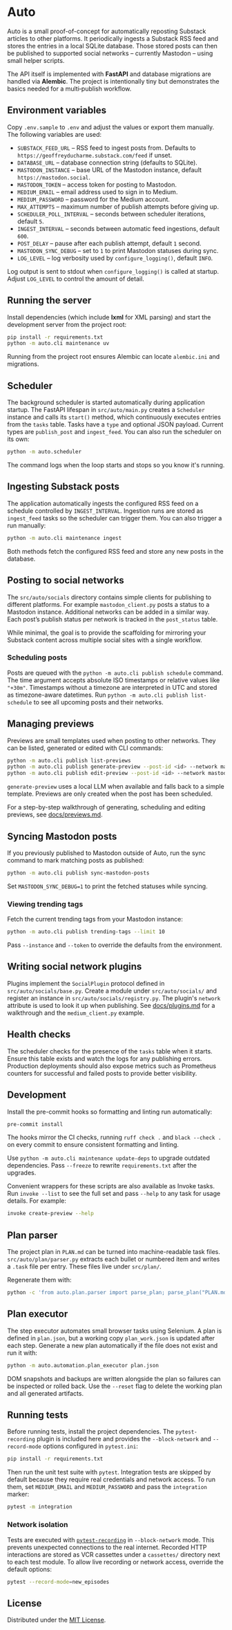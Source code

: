 # Auto

Auto is a small proof-of-concept for automatically reposting Substack articles
to other platforms.  It periodically ingests a Substack RSS feed and stores the
entries in a local SQLite database.  Those stored posts can then be published to
supported social networks – currently Mastodon – using small helper scripts.

The API itself is implemented with **FastAPI** and database migrations are
handled via **Alembic**.  The project is intentionally tiny but demonstrates the
basics needed for a multi‑publish workflow.

## Environment variables

Copy `.env.sample` to `.env` and adjust the values or export them manually.
The following variables are used:

- `SUBSTACK_FEED_URL` – RSS feed to ingest posts from. Defaults to
  `https://geoffreyducharme.substack.com/feed` if unset.
- `DATABASE_URL` – database connection string (defaults to SQLite).
- `MASTODON_INSTANCE` – base URL of the Mastodon instance, default
  `https://mastodon.social`.
- `MASTODON_TOKEN` – access token for posting to Mastodon.
- `MEDIUM_EMAIL` – email address used to sign in to Medium.
- `MEDIUM_PASSWORD` – password for the Medium account.
- `MAX_ATTEMPTS` – maximum number of publish attempts before giving up.
- `SCHEDULER_POLL_INTERVAL` – seconds between scheduler iterations,
  default `5`.
- `INGEST_INTERVAL` – seconds between automatic feed ingestions,
  default `600`.
- `POST_DELAY` – pause after each publish attempt, default `1` second.
- `MASTODON_SYNC_DEBUG` – set to `1` to print Mastodon statuses during sync.
- `LOG_LEVEL` – log verbosity used by `configure_logging()`, default `INFO`.

Log output is sent to stdout when `configure_logging()` is called at
startup.  Adjust `LOG_LEVEL` to control the amount of detail.

## Running the server

Install dependencies (which include **lxml** for XML parsing) and start the development server from the project root:

```bash
pip install -r requirements.txt
python -m auto.cli maintenance uv
```

Running from the project root ensures Alembic can locate `alembic.ini` and
migrations.

## Scheduler

The background scheduler is started automatically during application
startup.  The FastAPI lifespan in `src/auto/main.py` creates a
`Scheduler` instance and calls its `start()` method, which continuously
executes entries from the `tasks` table.  Tasks have a ``type`` and
optional JSON payload.  Current
types are ``publish_post`` and ``ingest_feed``.  You can also run the
scheduler on its own:

```bash
python -m auto.scheduler
```
The command logs when the loop starts and stops so you know it's running.

## Ingesting Substack posts

The application automatically ingests the configured RSS feed on a
schedule controlled by `INGEST_INTERVAL`. Ingestion runs are stored as
``ingest_feed`` tasks so the scheduler can trigger them. You can also
trigger a run manually:

```bash
python -m auto.cli maintenance ingest
```

Both methods fetch the configured RSS feed and store any new posts in the
database.

## Posting to social networks

The `src/auto/socials` directory contains simple clients for publishing to
different platforms.  For example `mastodon_client.py` posts a status to a
Mastodon instance.  Additional networks can be added in a similar way.  Each
post’s publish status per network is tracked in the `post_status` table.

While minimal, the goal is to provide the scaffolding for mirroring your
Substack content across multiple social sites with a single workflow.

### Scheduling posts

Posts are queued with the `python -m auto.cli publish schedule` command. The time argument accepts
absolute ISO timestamps or relative values like `"+30m"`. Timestamps without a
timezone are interpreted in UTC and stored as timezone-aware datetimes.
Run `python -m auto.cli publish list-schedule` to see all upcoming posts and their networks.

## Managing previews

Previews are small templates used when posting to other networks. They can be listed, generated or edited with CLI commands:

```bash
python -m auto.cli publish list-previews
python -m auto.cli publish generate-preview --post-id <id> --network mastodon
python -m auto.cli publish edit-preview --post-id <id> --network mastodon
```

`generate-preview` uses a local LLM when available and falls back to a simple template. Previews are only created when the post has been scheduled.

For a step-by-step walkthrough of generating, scheduling and editing previews, see [docs/previews.md](docs/previews.md).

## Syncing Mastodon posts

If you previously published to Mastodon outside of Auto, run the sync command to
mark matching posts as published:

```bash
python -m auto.cli publish sync-mastodon-posts
```

Set `MASTODON_SYNC_DEBUG=1` to print the fetched statuses while syncing.

### Viewing trending tags

Fetch the current trending tags from your Mastodon instance:

```bash
python -m auto.cli publish trending-tags --limit 10
```

Pass `--instance` and `--token` to override the defaults from the environment.

## Writing social network plugins

Plugins implement the `SocialPlugin` protocol defined in `src/auto/socials/base.py`. Create a module under `src/auto/socials/` and register an instance in `src/auto/socials/registry.py`. The plugin's `network` attribute is used to look it up when publishing. See [docs/plugins.md](docs/plugins.md) for a walkthrough and the `medium_client.py` example.


## Health checks

The scheduler checks for the presence of the `tasks` table when it
starts.  Ensure this table exists and watch the logs for any publishing
errors.  Production deployments should also expose metrics such as
Prometheus counters for successful and failed posts to provide better
visibility.

## Development

Install the pre-commit hooks so formatting and linting run automatically:

```bash
pre-commit install
```

The hooks mirror the CI checks, running `ruff check .` and `black --check .` on
every commit to ensure consistent formatting and linting.

Use `python -m auto.cli maintenance update-deps` to upgrade outdated dependencies. Pass `--freeze` to
rewrite `requirements.txt` after the upgrades.

Convenient wrappers for these scripts are also available as Invoke tasks. Run `invoke --list` to see
the full set and pass `--help` to any task for usage details. For example:

```bash
invoke create-preview --help
```

## Plan parser

The project plan in `PLAN.md` can be turned into machine-readable task files.
`src/auto/plan/parser.py` extracts each bullet or numbered item and writes a
`.task` file per entry. These files live under `src/plan/`.

Regenerate them with:

```bash
python -c 'from auto.plan.parser import parse_plan; parse_plan("PLAN.md")'
```

## Plan executor

The step executor automates small browser tasks using Selenium. A plan is
defined in `plan.json`, but a working copy `plan_work.json` is updated after
each step. Generate a new plan automatically if the file does not exist and run
it with:

```bash
python -m auto.automation.plan_executor plan.json
```

DOM snapshots and backups are written alongside the plan so failures can be
inspected or rolled back. Use the `--reset` flag to delete the working plan and
all generated artifacts.

## Running tests

Before running tests, install the project dependencies. The
`pytest-recording` plugin is included here and provides the
`--block-network` and `--record-mode` options configured in
`pytest.ini`:

```bash
pip install -r requirements.txt
```

Then run the unit test suite with `pytest`. Integration tests are skipped by
default because they require real credentials and network access. To run
them, set `MEDIUM_EMAIL` and `MEDIUM_PASSWORD` and pass the `integration`
marker:

```bash
pytest -m integration
```

### Network isolation

Tests are executed with [`pytest-recording`](https://pypi.org/project/pytest-recording/)
in `--block-network` mode. This prevents unexpected connections to the real
internet. Recorded HTTP interactions are stored as VCR cassettes under a
`cassettes/` directory next to each test module. To allow live recording or
network access, override the default options:

```bash
pytest --record-mode=new_episodes
```


## License

Distributed under the [MIT License](LICENSE).
